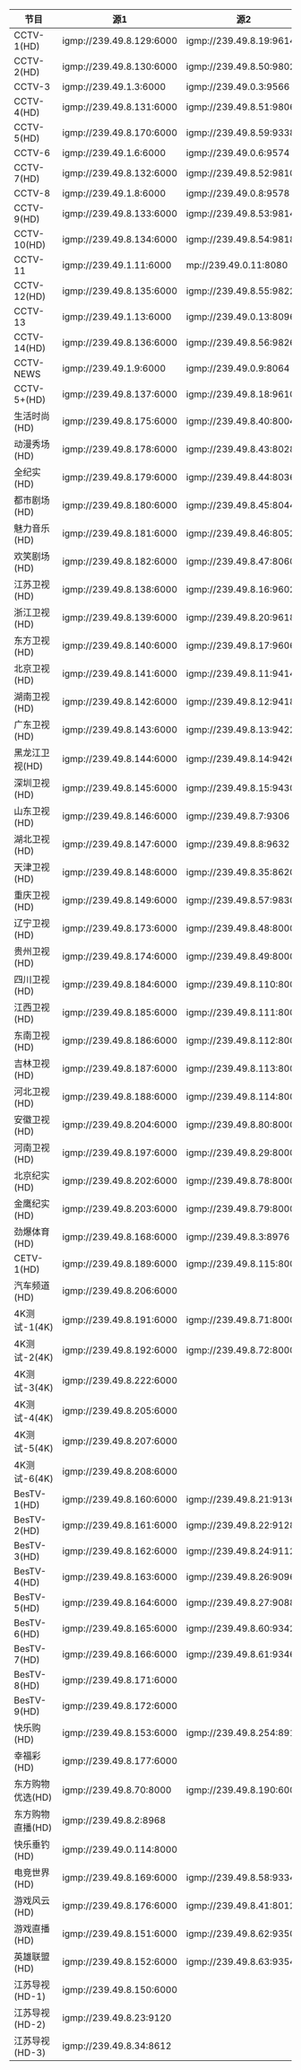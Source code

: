 

节目 | 源1 | 源2 | 源3
---|---|---|---|
CCTV-1(HD) | igmp://239.49.8.129:6000 | igmp://239.49.8.19:9614 | igmp://239.49.8.1:8960
CCTV-2(HD) | igmp://239.49.8.130:6000 | igmp://239.49.8.50:9802 | 
CCTV-3 | igmp://239.49.1.3:6000 | igmp://239.49.0.3:9566 | 
CCTV-4(HD) | igmp://239.49.8.131:6000 | igmp://239.49.8.51:9806 | 
CCTV-5(HD) | igmp://239.49.8.170:6000 | igmp://239.49.8.59:9338 | 
CCTV-6 | igmp://239.49.1.6:6000 | igmp://239.49.0.6:9574 | 
CCTV-7(HD) | igmp://239.49.8.132:6000 | igmp://239.49.8.52:9810 | 
CCTV-8 | igmp://239.49.1.8:6000 | igmp://239.49.0.8:9578 | 
CCTV-9(HD) | igmp://239.49.8.133:6000 | igmp://239.49.8.53:9814 | 
CCTV-10(HD) | igmp://239.49.8.134:6000 | igmp://239.49.8.54:9818 | 
CCTV-11 | igmp://239.49.1.11:6000 | mp://239.49.0.11:8080 | 
CCTV-12(HD) | igmp://239.49.8.135:6000 | igmp://239.49.8.55:9822 | 
CCTV-13 | igmp://239.49.1.13:6000 | igmp://239.49.0.13:8096 | 
CCTV-14(HD) | igmp://239.49.8.136:6000 | igmp://239.49.8.56:9826 | 
CCTV-NEWS | igmp://239.49.1.9:6000 | igmp://239.49.0.9:8064 | 
CCTV-5+(HD) | igmp://239.49.8.137:6000 | igmp://239.49.8.18:9610 | 
生活时尚(HD) | igmp://239.49.8.175:6000 | igmp://239.49.8.40:8004 | 
动漫秀场(HD) | igmp://239.49.8.178:6000 | igmp://239.49.8.43:8028 | 
全纪实(HD) | igmp://239.49.8.179:6000 | igmp://239.49.8.44:8036 | 
都市剧场(HD) | igmp://239.49.8.180:6000 | igmp://239.49.8.45:8044 | 
魅力音乐(HD) | igmp://239.49.8.181:6000 | igmp://239.49.8.46:8052 | 
欢笑剧场(HD) | igmp://239.49.8.182:6000 | igmp://239.49.8.47:8060 | 
江苏卫视(HD) | igmp://239.49.8.138:6000 | igmp://239.49.8.16:9602 | igmp://239.49.8.4:8984
浙江卫视(HD) | igmp://239.49.8.139:6000 | igmp://239.49.8.20:9618 | igmp://239.49.8.5:8992
东方卫视(HD) | igmp://239.49.8.140:6000 | igmp://239.49.8.17:9606 | igmp://239.49.8.6:9000
北京卫视(HD) | igmp://239.49.8.141:6000 | igmp://239.49.8.11:9414 | 
湖南卫视(HD) | igmp://239.49.8.142:6000 | igmp://239.49.8.12:9418 | 
广东卫视(HD) | igmp://239.49.8.143:6000 | igmp://239.49.8.13:9422 | 
黑龙江卫视(HD) | igmp://239.49.8.144:6000 | igmp://239.49.8.14:9426 | 
深圳卫视(HD) | igmp://239.49.8.145:6000 | igmp://239.49.8.15:9430 | 
山东卫视(HD) | igmp://239.49.8.146:6000 | igmp://239.49.8.7:9306 | igmp://239.49.8.36:8624
湖北卫视(HD) | igmp://239.49.8.147:6000 | igmp://239.49.8.8:9632 | igmp://239.49.8.37:8628
天津卫视(HD) | igmp://239.49.8.148:6000 | igmp://239.49.8.35:8620 | 
重庆卫视(HD) | igmp://239.49.8.149:6000 | igmp://239.49.8.57:9830 | 
辽宁卫视(HD) | igmp://239.49.8.173:6000 | igmp://239.49.8.48:8000 | 
贵州卫视(HD) | igmp://239.49.8.174:6000 | igmp://239.49.8.49:8000 | 
四川卫视(HD) | igmp://239.49.8.184:6000 | igmp://239.49.8.110:8000 | 
江西卫视(HD) | igmp://239.49.8.185:6000 | igmp://239.49.8.111:8000 | 
东南卫视(HD) | igmp://239.49.8.186:6000 | igmp://239.49.8.112:8000 | 
吉林卫视(HD) | igmp://239.49.8.187:6000 | igmp://239.49.8.113:8000 | igmp://239.49.8.254:7000
河北卫视(HD) | igmp://239.49.8.188:6000 | igmp://239.49.8.114:8000 | 
安徽卫视(HD) | igmp://239.49.8.204:6000 | igmp://239.49.8.80:8000 | 
河南卫视(HD) | igmp://239.49.8.197:6000 | igmp://239.49.8.29:8000 | 
北京纪实(HD) | igmp://239.49.8.202:6000 | igmp://239.49.8.78:8000 | 
金鹰纪实(HD) | igmp://239.49.8.203:6000 | igmp://239.49.8.79:8000 | 
劲爆体育(HD) | igmp://239.49.8.168:6000 | igmp://239.49.8.3:8976 | 
CETV-1(HD) | igmp://239.49.8.189:6000 | igmp://239.49.8.115:8000 | 
汽车频道(HD) | igmp://239.49.8.206:6000 |  | 
4K测试-1(4K) | igmp://239.49.8.191:6000 | igmp://239.49.8.71:8000 | 
4K测试-2(4K) | igmp://239.49.8.192:6000 | igmp://239.49.8.72:8000 | 
4K测试-3(4K) | igmp://239.49.8.222:6000 |  | 
4K测试-4(4K) | igmp://239.49.8.205:6000 |  | 
4K测试-5(4K) | igmp://239.49.8.207:6000 |  | 
4K测试-6(4K) | igmp://239.49.8.208:6000 |  | 
BesTV-1(HD) | igmp://239.49.8.160:6000 | igmp://239.49.8.21:9136 | 
BesTV-2(HD) | igmp://239.49.8.161:6000 | igmp://239.49.8.22:9128 | 
BesTV-3(HD) | igmp://239.49.8.162:6000 | igmp://239.49.8.24:9112 | 
BesTV-4(HD) | igmp://239.49.8.163:6000 | igmp://239.49.8.26:9096 | 
BesTV-5(HD) | igmp://239.49.8.164:6000 | igmp://239.49.8.27:9088 | 
BesTV-6(HD) | igmp://239.49.8.165:6000 | igmp://239.49.8.60:9342 | 
BesTV-7(HD) | igmp://239.49.8.166:6000 | igmp://239.49.8.61:9346 | 
BesTV-8(HD) | igmp://239.49.8.171:6000 |  | 
BesTV-9(HD) | igmp://239.49.8.172:6000 |  | 
快乐购(HD) | igmp://239.49.8.153:6000 | igmp://239.49.8.254:8916 | 
幸福彩(HD) | igmp://239.49.8.177:6000 |  | 
东方购物优选(HD) | igmp://239.49.8.70:8000 | igmp://239.49.8.190:6000 | 
东方购物直播(HD) | igmp://239.49.8.2:8968 |  | 
快乐垂钓(HD) | igmp://239.49.0.114:8000 |  | 
电竞世界(HD) | igmp://239.49.8.169:6000 | igmp://239.49.8.58:9334 | 
游戏风云(HD) | igmp://239.49.8.176:6000 | igmp://239.49.8.41:8012 | 
游戏直播(HD) | igmp://239.49.8.151:6000 | igmp://239.49.8.62:9350 | 
英雄联盟(HD) | igmp://239.49.8.152:6000 | igmp://239.49.8.63:9354 | 
江苏导视(HD-1) | igmp://239.49.8.150:6000 |  | 
江苏导视(HD-2) | igmp://239.49.8.23:9120 |  | 
江苏导视(HD-3) | igmp://239.49.8.34:8612 |  | 


